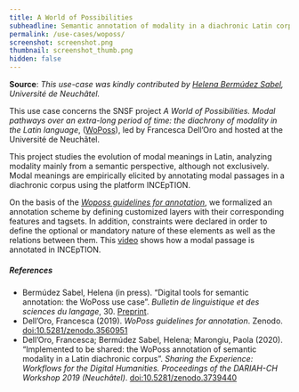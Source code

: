 ```yaml
---
title: A World of Possibilities
subheadline: Semantic annotation of modality in a diachronic Latin corpus
permalink: /use-cases/woposs/
screenshot: screenshot.png
thumbnail: screenshot_thumb.png
hidden: false
---
```


**Source**: *This use-case was kindly contributed by [Helena Bermúdez Sabel](https://dhcenter-unil-epfl.ch/en/biography/helena-bermudezsabel/), Université de Neuchâtel.*

This use case concerns the SNSF project _A World of Possibilities. Modal pathways over an extra-long period of time: the diachrony of modality in the Latin language_, ([WoPoss](https://woposs.unine.ch)), led by Francesca Dell’Oro and hosted at the Université de Neuchâtel.

This project studies the evolution of modal meanings in Latin, analyzing modality mainly from a semantic perspective, although not exclusively. Modal meanings are empirically elicited by annotating modal passages in a diachronic corpus using the platform INCEpTION.

On the basis of the _[Woposs guidelines for annotation](https://zenodo.org/record/3560951)_, we formalized an annotation scheme by defining customized layers with their corresponding features and tagsets. In addition, constraints were declared in order to define the optional or mandatory nature of these elements as well as the relations between them. This [video](http://woposs.unine.ch/tutorial.php) shows how a modal passage is annotated in INCEpTION.

##### References

* Bermúdez Sabel, Helena (in press). “Digital tools for semantic annotation: the WoPoss use case”. _Bulletin de linguistique et des sciences du langage_, 30. [Preprint](https://zenodo.org/record/3572410).
* Dell’Oro, Francesca (2019). _WoPoss guidelines for annotation_. Zenodo. [doi:10.5281/zenodo.3560951](https://doi.org/10.5281/zenodo.3560951)
* Dell’Oro, Francesca; Bermúdez Sabel, Helena; Marongiu, Paola (2020). “Implemented to be shared: the WoPoss annotation of semantic modality in a Latin diachronic corpus”. _Sharing the Experience: Workflows for the Digital Humanities. Proceedings of the DARIAH-CH Workshop 2019 (Neuchâtel)_. [doi:10.5281/zenodo.3739440](http://doi.org/10.5281/zenodo.3739440) 


